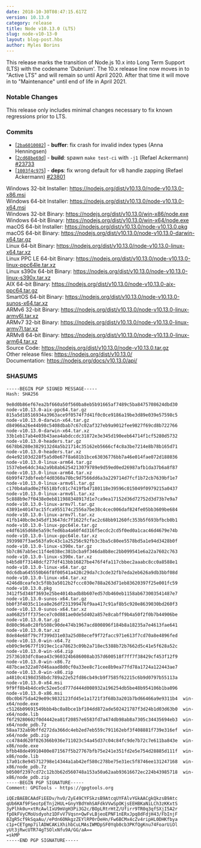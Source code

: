 ```yaml
---
date: 2018-10-30T08:47:15.617Z
version: 10.13.0
category: release
title: Node v10.13.0 (LTS)
slug: node-v10-13-0
layout: blog-post.hbs
author: Myles Borins
---
```


This release marks the transition of Node.js 10.x into Long Term
Support (LTS) with the codename 'Dubnium'. The 10.x release line
now moves in to "Active LTS" and will remain so until April 2020.
After that time it will move in to "Maintenance" until end of
life in April 2021.

### Notable Changes

This release only includes minimal changes necessary to fix known regressions prior to LTS.

### Commits

- [[`2ba6010082`](https://github.com/nodejs/node/commit/2ba6010082)] - **buffer**: fix crash for invalid index types (Anna Henningsen)
- [[`2cd68be69d`](https://github.com/nodejs/node/commit/2cd68be69d)] - **build**: spawn `make test-ci` with `-j1` (Refael Ackermann) [#23733](https://github.com/nodejs/node/pull/23733)
- [[`1003f4c975`](https://github.com/nodejs/node/commit/1003f4c975)] - **deps**: fix wrong default for v8 handle zapping (Refael Ackermann) [#23801](https://github.com/nodejs/node/pull/23801)

Windows 32-bit Installer: https://nodejs.org/dist/v10.13.0/node-v10.13.0-x86.msi \
Windows 64-bit Installer: https://nodejs.org/dist/v10.13.0/node-v10.13.0-x64.msi \
Windows 32-bit Binary: https://nodejs.org/dist/v10.13.0/win-x86/node.exe \
Windows 64-bit Binary: https://nodejs.org/dist/v10.13.0/win-x64/node.exe \
macOS 64-bit Installer: https://nodejs.org/dist/v10.13.0/node-v10.13.0.pkg \
macOS 64-bit Binary: https://nodejs.org/dist/v10.13.0/node-v10.13.0-darwin-x64.tar.gz \
Linux 64-bit Binary: https://nodejs.org/dist/v10.13.0/node-v10.13.0-linux-x64.tar.xz \
Linux PPC LE 64-bit Binary: https://nodejs.org/dist/v10.13.0/node-v10.13.0-linux-ppc64le.tar.xz \
Linux s390x 64-bit Binary: https://nodejs.org/dist/v10.13.0/node-v10.13.0-linux-s390x.tar.xz \
AIX 64-bit Binary: https://nodejs.org/dist/v10.13.0/node-v10.13.0-aix-ppc64.tar.gz \
SmartOS 64-bit Binary: https://nodejs.org/dist/v10.13.0/node-v10.13.0-sunos-x64.tar.xz \
ARMv6 32-bit Binary: https://nodejs.org/dist/v10.13.0/node-v10.13.0-linux-armv6l.tar.xz \
ARMv7 32-bit Binary: https://nodejs.org/dist/v10.13.0/node-v10.13.0-linux-armv7l.tar.xz \
ARMv8 64-bit Binary: https://nodejs.org/dist/v10.13.0/node-v10.13.0-linux-arm64.tar.xz \
Source Code: https://nodejs.org/dist/v10.13.0/node-v10.13.0.tar.gz \
Other release files: https://nodejs.org/dist/v10.13.0/ \
Documentation: https://nodejs.org/docs/v10.13.0/api/

### SHASUMS

```
-----BEGIN PGP SIGNED MESSAGE-----
Hash: SHA256

9e8d0b86ef67ea2bf660a50f560ba8eb5b91665af7489c5ba8475708624dbd30  node-v10.13.0-aix-ppc64.tar.gz
815a5d18516934a3963ace9f0574f7d41f0c0ce9186a19be3d89e039e57598c5  node-v10.13.0-darwin-x64.tar.gz
d84966a26e44b98c5408dbab7c67c02af327eb9a9012fee9827f69cd8b722766  node-v10.13.0-darwin-x64.tar.xz
33b1eb17ab4e03b43aea4abdccdc31872e3e345d190eeb64714f1cf5280d5732  node-v10.13.0-headers.tar.gz
6678b6280e3829132d4a5b21714c35162eb5666cf4c8a3be7214e8b78b165d71  node-v10.13.0-headers.tar.xz
de4e92103d228f5a5d0e67f8a681b1bce63036776bb7a46e014fae072d188036  node-v10.13.0-linux-arm64.tar.gz
1537ebe64dc34a2a9b8ab6254213079789e9d59ed0ed26987afb1da37b6a8f87  node-v10.13.0-linux-arm64.tar.xz
6b99f473dbfeebf4d0360a70bc9d7566dd6a3a229714d7fcf1b72cb7639bf1e7  node-v10.13.0-linux-armv6l.tar.gz
c170b4a8ad0e2f6518bfc01c7419fb47180118e39596c015049f0979215a0437  node-v10.13.0-linux-armv6l.tar.xz
5c888b9e7f0438e0eb811988348917d1e7ca9ea17152d36d72752d3d73b7e9a7  node-v10.13.0-linux-armv7l.tar.gz
43891e40147ac15fca955174c2556a7be38c4cec006daf824fe05bb3609be684  node-v10.13.0-linux-armv7l.tar.xz
41fb140bc0e345df13647dc7f1622fcfac2c68bb91260fc353b5f693bfbcb0b1  node-v10.13.0-linux-ppc64le.tar.gz
e4df6165d68e5a59cfed6ba4a60f4d316f5ecdc2cd5f0ed0a1cac46d4679e74b  node-v10.13.0-linux-ppc64le.tar.xz
3939987f3ae563fa9c43c1a25256c92fb3c3ba5c80ee5578bd5a1e94d3428b0f  node-v10.13.0-linux-s390x.tar.gz
5b7c867ab5ec11f4e038ec381bcba9f346da8b8ec2bb099541e6a22a7602c763  node-v10.13.0-linux-s390x.tar.xz
b4b5d8f73148dcf277df413bb16827be476f4fa117cbbec2aaabc8cc0a8588e1  node-v10.13.0-linux-x64.tar.gz
0dc6dba645550b66f8f00541a428c29da7c3cde32fb7eda2eb626a9db3bbf08d  node-v10.13.0-linux-x64.tar.xz
4246d8ceafe3c5f8b3a5012b2fccc030e788a263d71eb83620397f25e001fc59  node-v10.13.0.pkg
3412f5d348f3693e25be4014badb8b607ed57db460eb1158ab673003541487e7  node-v10.13.0-sunos-x64.tar.gz
bb0f3f4035c11ea8e26df231399476f9aa417c91af8b5c920e8639030bd260f3  node-v10.13.0-sunos-x64.tar.xz
aa06825fff375ece7c0d881ae0de5d402a857e8cabff9b4a50f2f0b7b44906be  node-v10.13.0.tar.gz
8d80c96a0c28fb508c90de474b1967acd800896f184b8a18235a7e4613fae641  node-v10.13.0.tar.xz
8de84e68f79c7f399d31e03a25d08ecef9f72facc971e613f7cd70a8e4896fed  node-v10.13.0-win-x64.7z
eb09c9e9677f1919ec1ca78623c09b2a718ec5388b72b7662d5c41e5f628a52c  node-v10.13.0-win-x64.zip
25736103dfc0aea43c960324b686008ab357d600518f7ff7f38429cf453f12f9  node-v10.13.0-win-x86.7z
487bcae322a07d46aaad8d0cf0a33ee8c71cee8b9ea77fd78a1724a122443ae7  node-v10.13.0-win-x86.zip
a4810c4198d358bdc789a22e52fd86cb49cb9f7585f62215c6b9d0797b55113a  node-v10.13.0-x64.msi
9f9ff8b4b4dce9c52ee5cd777d444d008932a196254db5be48b954106b1ba096  node-v10.13.0-x86.msi
0bc0b675da429e09c9832123fd45e1a1721f3f68b3a201b7bd66466a9e9311b4  win-x64/node.exe
c5126b09691549bbb4bc0a8bce1bf104dd872ade502421787f3d24b1d03d63b0  win-x64/node.lib
f6f29280602f0d4442ea81f20857e6583fd7a474db98ab8a7305c34435694eb3  win-x64/node_pdb.7z
58aa732ab9bffd272da366dc4eb2ed7eb559c791162ebf3f408881f739e316ef  win-x64/node_pdb.zip
cc4784d620f026366b936e711023c54a45d37c04c84fc9de7b72c7e611ba843e  win-x86/node.exe
bfbb48de49910400e871567f5b27767bfb75e241e351fd2e5e754d28885d111f  win-x86/node.lib
17a01c8e945712798e14344a1ab42ef580c278be75e31ec5f8746ee131247168  win-x86/node_pdb.7z
b0500f2397cd72c12b3b62d560748a153a50a62aab93616672ec224b43985718  win-x86/node_pdb.zip
-----BEGIN PGP SIGNATURE-----
Comment: GPGTools - https://gpgtools.org

iQEzBAEBCAAdFiEEDv/hvO/ZyE49CYFSkzsB9AtcqUYFAlvYGkAACgkQkzsB9Atc
qUb6KAf9FSeotpETnj2HUL+GnyYBdYmhSAFdkVVwSpOKjsEEHBKaNiLCh3zKKxtS
3yPlhk0u+xtRcAwlIxU9mVgH3Pi3G2c/BOpLRtrHtZ/Ufirr9TR0q3qfSXjI5A2r
fpOkFVyCMoUsdyohz1DFvV7Vqsn+QwFvLBjeoEPNF1nERxJpq8dFdjH43/FbInjF
8ZgR5cf9kSqaAu//ePdn6ONkgzZEYlRP0rDeHn/Fw6BCMx4cZv4ripHL0DHKfbya
c1p+CETgmp7ilADWCAKiXhihbCuLMAsIWMDpSF0Yqb0cb3PKfQgKnu74FoarUiOl
yUt3jRwcUTR74gTSOlxNfu9A/GG/aA==
=skMP
-----END PGP SIGNATURE-----

```
